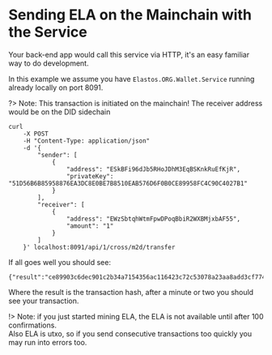 

# Sending ELA on the Mainchain with the Service

Your back-end app would call this service via HTTP, it's an easy familiar way to do development.

In this example we assume you have `Elastos.ORG.Wallet.Service` running already locally on port 8091.

?> Note: This transaction is initiated on the mainchain! The receiver address would be on the DID sidechain

```
curl
    -X POST
    -H "Content-Type: application/json"
    -d '{
        "sender": [
            {
                "address": "ESkBFi96dJb5RHoJDhM3EqBSKnkRuEfKjR",
                "privateKey": "51D56B6B85958876EA3DC8E0BE7B8510EAB576D6F0B0CE89958FC4C90C4027B1"
            }
        ],
        "receiver": [
            {
                "address": "EWzSbtqhWtmFpwDPoqBbiR2WXBMjxbAF55",
                "amount": "1"
            }
        ]
    }' localhost:8091/api/1/cross/m2d/transfer
```

If all goes well you should see:

```
{"result":"ce89903c6dec901c2b34a7154356ac116423c72c53078a23aa8add3cf77495e0","status":200}
```

Where the result is the transaction hash, after a minute or two you should see your transaction.

!> Note: if you just started mining ELA, the ELA is not available until after 100 confirmations.<br/>Also ELA is utxo, so if you send consecutive transactions too quickly you may run into errors too.
